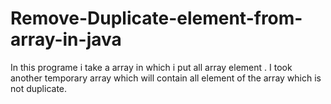 # Remove-Duplicate-element-from-array-in-java

In this programe i take a array in which i put all array element . I took another temporary array which will contain all element of the array which is not duplicate.
